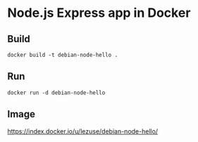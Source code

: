 # Node.js Express app in Docker

## Build
`docker build -t debian-node-hello .`

## Run
`docker run -d debian-node-hello`

## Image
https://index.docker.io/u/lezuse/debian-node-hello/


